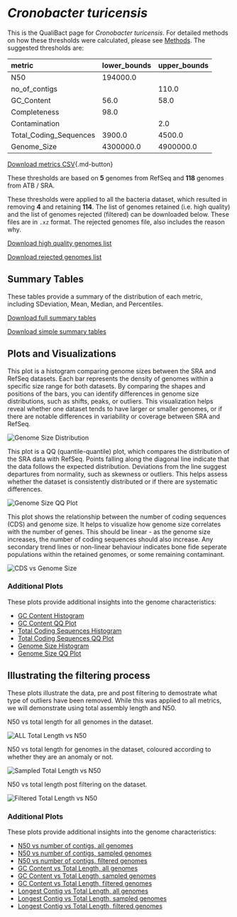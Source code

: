 # *Cronobacter turicensis*

This is the QualiBact page for *Cronobacter turicensis*. For detailed methods on how these thresholds were calculated, please see [Methods](../../methods.md).
The suggested thresholds are: 

| metric                 | lower_bounds   | upper_bounds   |
|:-----------------------|:---------------|:---------------|
| N50                    | 194000.0       |                |
| no_of_contigs          |                | 110.0          |
| GC_Content             | 56.0           | 58.0           |
| Completeness           | 98.0           |                |
| Contamination          |                | 2.0            |
| Total_Coding_Sequences | 3900.0         | 4500.0         |
| Genome_Size            | 4300000.0      | 4900000.0      |

[Download metrics CSV](Cronobacter_turicensis_metrics.csv){.md-button}


These thresholds are based on **5** genomes from RefSeq and **118** genomes from ATB / SRA.

These thresholds were applied to all the bacteria dataset, which resulted in removing **4** and retaining **114**.
The list of genomes retained (i.e. high quality) and the list of genomes rejected (filtered) can be downloaded below. These files are in `.xz` format. The rejected genomes file, also includes the reason why.

[Download high quality genomes list](Cronobacter_turicensis_high_quality_genomes.csv.xz)


[Download rejected genomes list](Cronobacter_turicensis_filtered_out_genomes.csv.xz)



## Summary Tables
These tables provide a summary of the distribution of each metric, including SDeviation, Mean, Median, and Percentiles.

[Download full summary tables](summary.csv)

[Download simple summary tables](selected_summary.csv)

## Plots and Visualizations

This plot is a histogram comparing genome sizes between the SRA and RefSeq datasets. Each bar represents the density of genomes within a specific size range for both datasets. By comparing the shapes and positions of the bars, you can identify differences in genome size distributions, such as shifts, peaks, or outliers. This visualization helps reveal whether one dataset tends to have larger or smaller genomes, or if there are notable differences in variability or coverage between SRA and RefSeq.

![Genome Size Distribution](Genome_Size_refseq_histogram_kde.png)

This plot is a QQ (quantile-quantile) plot, which compares the distribution of the SRA data with RefSeq. Points falling along the diagonal line indicate that the data follows the expected distribution. Deviations from the line suggest departures from normality, such as skewness or outliers. This helps assess whether the dataset is consistently distributed or if there are systematic differences.

![Genome Size QQ Plot](Genome_Size_refseq_qqplot.png)

This plot shows the relationship between the number of coding sequences (CDS) and genome size. It helps to visualize how genome size correlates with the number of genes. This should be linear - as the genome size increases, the number of coding sequences should also increase. Any secondary trend lines or non-linear behaviour indicates bone fide seperate populations within the retained genomes, or some remaining contaminant. 

![CDS vs Genome Size](Cronobacter_turicensis_CDS_vs_Genome_Size.png)

### Additional Plots

These plots provide additional insights into the genome characteristics:

- [GC Content Histogram](GC_Content_refseq_histogram_kde.png)
- [GC Content QQ Plot](GC_Content_refseq_qqplot.png)
- [Total Coding Sequences Histogram](Total_Coding_Sequences_refseq_histogram_kde.png)
- [Total Coding Sequences QQ Plot](Total_Coding_Sequences_refseq_qqplot.png)
- [Genome Size Histogram](Genome_Size_refseq_histogram_kde.png)
- [Genome Size QQ Plot](Genome_Size_refseq_qqplot.png)
## Illustrating the filtering process
These plots illustrate the data, pre and post filtering to demostrate what type of outliers have been removed. While this was applied to all metrics, we will demonstrate using total assembly length and N50.

N50 vs total length for all genomes in the dataset.

![ALL Total Length vs N50](Cronobacter_turicensis_all_total_length_N50.png)

N50 vs total length for genomes in the dataset, coloured according to whether they are an anomaly or not.

![Sampled Total Length vs N50](Cronobacter_turicensis_sample_total_length_N50.png)

N50 vs total length post filtering on the dataset.

![Filtered Total Length vs N50](Cronobacter_turicensis_filt_total_length_N50.png)

### Additional Plots

These plots provide additional insights into the genome characteristics:

- [N50 vs number of contigs, all genomes](Cronobacter_turicensis_all_N50_number.png)
- [N50 vs number of contigs, sampled genomes](Cronobacter_turicensis_sample_N50_number.png)
- [N50 vs number of contigs, filtered genomes](Cronobacter_turicensis_filt_N50_number.png)
- [GC Content vs Total Length, all genomes](Cronobacter_turicensis_all_total_length_GC_Content.png)
- [GC Content vs Total Length, sampled genomes](Cronobacter_turicensis_sample_total_length_GC_Content.png)
- [GC Content vs Total Length, filtered genomes](Cronobacter_turicensis_filt_total_length_GC_Content.png)
- [Longest Contig vs Total Length, all genomes](Cronobacter_turicensis_all_total_length_longest.png)
- [Longest Contig vs Total Length, sampled genomes](Cronobacter_turicensis_sample_total_length_longest.png)
- [Longest Contig vs Total Length, filtered genomes](Cronobacter_turicensis_filt_total_length_longest.png)
